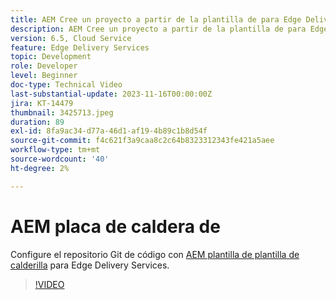 ```yaml
---
title: AEM Cree un proyecto a partir de la plantilla de para Edge Delivery Services
description: AEM Cree un proyecto a partir de la plantilla de para Edge Delivery Services
version: 6.5, Cloud Service
feature: Edge Delivery Services
topic: Development
role: Developer
level: Beginner
doc-type: Technical Video
last-substantial-update: 2023-11-16T00:00:00Z
jira: KT-14479
thumbnail: 3425713.jpeg
duration: 89
exl-id: 8fa9ac34-d77a-46d1-af19-4b89c1b8d54f
source-git-commit: f4c621f3a9caa8c2c64b8323312343fe421a5aee
workflow-type: tm+mt
source-wordcount: '40'
ht-degree: 2%

---
```


# AEM placa de caldera de

Configure el repositorio Git de código con [AEM plantilla de plantilla de calderilla](https://github.com/adobe/aem-boilerplate) para Edge Delivery Services.

>[!VIDEO](https://video.tv.adobe.com/v/3425713/?learn=on)
